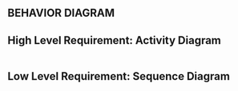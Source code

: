 ## BEHAVIOR DIAGRAM <BR/>

## High Level Requirement: Activity Diagram <BR/>
![]()


## Low Level Requirement: Sequence Diagram <BR/>
![]()
